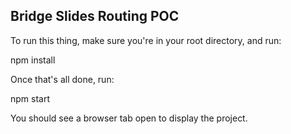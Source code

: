 ## Bridge Slides Routing POC

To run this thing, make sure you're in your root directory, and run:

npm install

Once that's all done, run:

npm start

You should see a browser tab open to display the project.